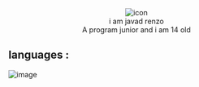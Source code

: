 <div align="center">
  <img src="./image.png" alt="icon">
  <div> </div>
  <div>i am javad renzo </div>
  <div> A program junior and i am 14 old</div>
</div>
<h2>languages :</h2>
<img src="https://skillicons.dev/icons?i=html,css,js,python" alt="image">
